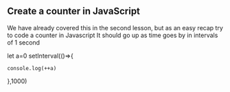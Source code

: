 ## Create a counter in JavaScript

We have already covered this in the second lesson, but as an easy recap try to code a counter in Javascript
It should go up as time goes by in intervals of 1 second

let a=0
setInterval(()=>{

  
    console.log(++a)
},1000)